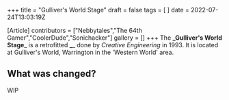 +++
title = "Gulliver's World Stage"
draft = false
tags = [ ]
date = 2022-07-24T13:03:19Z

[Article]
contributors = ["Nebbytales","The 64th Gamer","CoolerDude","Sonichacker"]
gallery = []
+++
The **_Gulliver's World Stage**_ is a retrofitted **_**_ done by _Creative Engineering_ in 1993. It is located at Gulliver's World, Warrington in the 'Western World' area. 

## What was changed? ##
WIP